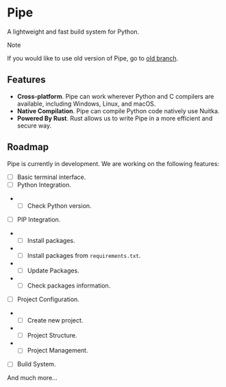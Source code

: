 # Pipe

A lightweight and fast build system for Python.

> [!NOTE]
> If you would like to use old version of Pipe, go to [old branch](https://github.com/kostya-zero/pipe/tree/old).

## Features

- **Cross-platform**. Pipe can work wherever Python and C compilers are available, including Windows, Linux, and macOS.
- **Native Compilation**. Pipe can compile Python code natively use Nuitka.
- **Powered By Rust**. Rust allows us to write Pipe in a more efficient and secure way.

## Roadmap

Pipe is currently in development. We are working on the following features:

- [ ] Basic terminal interface.
- [ ] Python Integration.
- - [ ] Check Python version.
- [ ] PIP Integration.
- - [ ] Install packages.
- - [ ] Install packages from `requirements.txt`.
- - [ ] Update Packages.
- - [ ] Check packages information.
- [ ] Project Configuration.
- - [ ] Create new project.
- - [ ] Project Structure.
- - [ ] Project Management.
- [ ] Build System.

And much more...
